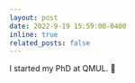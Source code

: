 ```yaml
---
layout: post
date: 2022-9-19 15:59:00-0400
inline: true
related_posts: false
---
```


I started my PhD at QMUL. :seedling:

